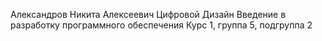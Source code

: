 Александров Никита Алексеевич
Цифровой Дизайн
Введение в разработку программного обеспечения
Курс 1, группа 5, подгруппа 2
